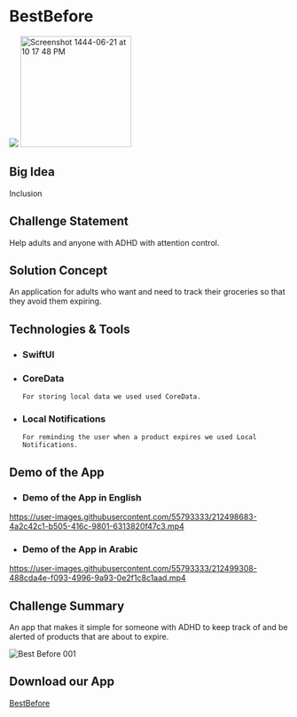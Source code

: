# BestBefore
![](https://user-images.githubusercontent.com/55793333/212499739-7264f3f8-7f71-40e7-b1a3-934116e03424.jpeg)
<img width="200" alt="Screenshot 1444-06-21 at 10 17 48 PM" src="https://user-images.githubusercontent.com/55793333/212492558-675155a9-6b4a-4c51-8db9-1c25343bdef4.png">

## Big Idea
Inclusion

## Challenge Statement
Help adults and anyone with ADHD with attention control.

## Solution Concept
An application for adults who want and need to track their groceries so that they avoid them expiring.

## Technologies & Tools
* ### SwiftUI

* ### CoreData
      For storing local data we used used CoreData.

* ### Local Notifications
      For reminding the user when a product expires we used Local Notifications.

## Demo of the App
* ### Demo of the App in English

https://user-images.githubusercontent.com/55793333/212498683-4a2c42c1-b505-416c-9801-6313820f47c3.mp4

* ### Demo of the App in Arabic


https://user-images.githubusercontent.com/55793333/212499308-488cda4e-f093-4996-9a93-0e2f1c8c1aad.mp4



## Challenge Summary
An app that makes it simple for someone with ADHD to keep track of and be alerted of products that are about to expire.

![Best Before 001](https://user-images.githubusercontent.com/55793333/212495028-71e58d3d-6f80-4708-845d-175ad11e4c38.jpeg)

## Download our App
[BestBefore](https://apps.apple.com/app/bestbefore-track-your-product/id1664816580)


